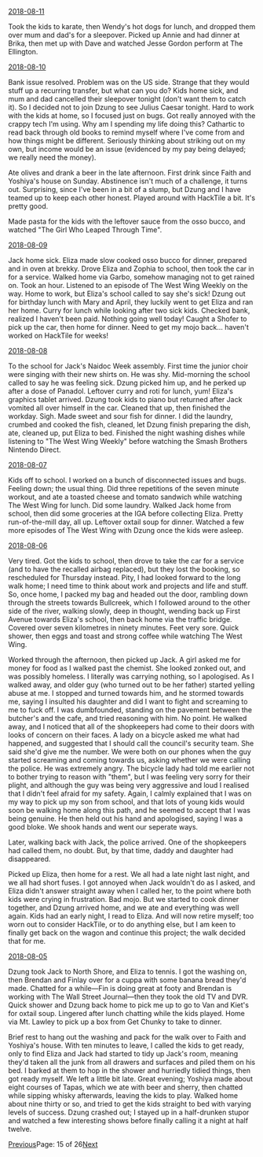 [2018-08-11](/diary/2018/08/11.md)

Took the kids to karate, then Wendy's hot dogs for lunch, and dropped them over mum and dad's for a sleepover. Picked up Annie and had dinner at Brika, then met up with Dave and watched Jesse Gordon perform at The Ellington.

[2018-08-10](/diary/2018/08/10.md)

Bank issue resolved. Problem was on the US side. Strange that they would stuff up a recurring transfer, but what can you do? Kids home sick, and mum and dad cancelled their sleepover tonight (don't want them to catch it). So I decided not to join Dzung to see Julius Caesar tonight. Hard to work with the kids at home, so I focused just on bugs. Got really annoyed with the crappy tech I'm using. Why am I spending my life doing this? Cathartic to read back through old books to remind myself where I've come from and how things might be different. Seriously thinking about striking out on my own, but income would be an issue (evidenced by my pay being delayed; we really need the money).

Ate olives and drank a beer in the late afternoon. First drink since Faith and Yoshiya's house on Sunday. Abstinence isn't much of a challenge, it turns out. Surprising, since I've been in a bit of a slump, but Dzung and I have teamed up to keep each other honest. Played around with HackTile a bit. It's pretty good.

Made pasta for the kids with the leftover sauce from the osso bucco, and watched "The Girl Who Leaped Through Time".

[2018-08-09](/diary/2018/08/09.md)

Jack home sick. Eliza made slow cooked osso bucco for dinner, prepared and in oven at brekky. Drove Eliza and Zophia to school, then took the car in for a service. Walked home via Garbo, somehow managing not to get rained on. Took an hour. Listened to an episode of The West Wing Weekly on the way. Home to work, but Eliza's school called to say she's sick! Dzung out for birthday lunch with Mary and April, they luckily went to get Eliza and ran her home. Curry for lunch while looking after two sick kids. Checked bank, realized I haven't been paid. Nothing going well today! Caught a Shofer to pick up the car, then home for dinner. Need to get my mojo back... haven't worked on HackTile for weeks!

[2018-08-08](/diary/2018/08/08.md)

To the school for Jack's Naidoc Week assembly. First time the junior choir were singing with their new shirts on. He was shy. Mid-morning the school called to say he was feeling sick. Dzung picked him up, and he perked up after a dose of Panadol. Leftover curry and roti for lunch, yum! Eliza's graphics tablet arrived. Dzung took kids to piano but returned after Jack vomited all over himself in the car. Cleaned that up, then finished the workday. Sigh. Made sweet and sour fish for dinner. I did the laundry, crumbed and cooked the fish, cleaned, let Dzung finish preparing the dish, ate, cleaned up, put Eliza to bed. Finished the night washing dishes while listening to "The West Wing Weekly" before watching the Smash Brothers Nintendo Direct.

[2018-08-07](/diary/2018/08/07.md)

Kids off to school. I worked on a bunch of disconnected issues and bugs. Feeling down; the usual thing. Did three repetitions of the seven minute workout, and ate a toasted cheese and tomato sandwich while watching The West Wing for lunch. Did some laundry. Walked Jack home from school, then did some groceries at the IGA before collecting Eliza. Pretty run-of-the-mill day, all up. Leftover oxtail soup for dinner. Watched a few more episodes of The West Wing with Dzung once the kids were asleep.

[2018-08-06](/diary/2018/08/06.md)

Very tired. Got the kids to school, then drove to take the car for a service (and to have the recalled airbag replaced), but they lost the booking, so rescheduled for Thursday instead. Pity, I had looked forward to the long walk home; I need time to think about work and projects and life and stuff. So, once home, I packed my bag and headed out the door, rambling down through the streets towards Bullcreek, which I followed around to the other side of the river, walking slowly, deep in thought, wending back up First Avenue towards Eliza's school, then back home via the traffic bridge. Covered over seven kilometres in ninety minutes. Feet very sore. Quick shower, then eggs and toast and strong coffee while watching The West Wing.

Worked through the afternoon, then picked up Jack. A girl asked me for money for food as I walked past the chemist. She looked zonked out, and was possibly homeless. I literally was carrying nothing, so I apologised. As I walked away, and older guy (who turned out to be her father) started yelling abuse at me. I stopped and turned towards him, and he stormed towards me, saying I insulted his daughter and did I want to fight and screaming to me to fuck off. I was dumbfounded, standing on the pavement between the butcher's and the cafe, and tried reasoning with him. No point. He walked away, and I noticed that all of the shopkeepers had come to their doors with looks of concern on their faces. A lady on a bicycle asked me what had happened, and suggested that I should call the council's security team. She said she'd give me the number. We were both on our phones when the guy started screaming and coming towards us, asking whether we were calling the police. He was extremely angry. The bicycle lady had told me earlier not to bother trying to reason with "them", but I was feeling very sorry for their plight, and although the guy was being very aggressive and loud I realised that I didn't feel afraid for my safety. Again, I calmly explained that I was on my way to pick up my son from school, and that lots of young kids would soon be walking home along this path, and he seemed to accept that I was being genuine. He then held out his hand and apologised, saying I was a good bloke. We shook hands and went our seperate ways.

Later, walking back with Jack, the police arrived. One of the shopkeepers had called them, no doubt. But, by that time, daddy and daughter had disappeared.

Picked up Eliza, then home for a rest. We all had a late night last night, and we all had short fuses. I got annoyed when Jack wouldn't do as I asked, and Eliza didn't answer straight away when I called her, to the point where both kids were crying in frustration. Bad mojo. But we started to cook dinner together, and Dzung arrived home, and we ate and everything was well again. Kids had an early night, I read to Eliza. And will now retire myself; too worn out to consider HackTile, or to do anything else, but I am keen to finally get back on the wagon and continue this project; the walk decided that for me.

[2018-08-05](/diary/2018/08/05.md)

Dzung took Jack to North Shore, and Eliza to tennis. I got the washing on, then Brendan and Finlay over for a cuppa with some banana bread they'd made. Chatted for a while—Fin is doing great at footy and Brendan is working with The Wall Street Journal—then they took the old TV and DVR. Quick shower and Dzung back home to pick me up to go to Van and Kiet's for oxtail soup. Lingered after lunch chatting while the kids played. Home via Mt. Lawley to pick up a box from Get Chunky to take to dinner.

Brief rest to hang out the washing and pack for the walk over to Faith and Yoshiya's house. With ten minutes to leave, I called the kids to get ready, only to find Eliza and Jack had started to tidy up Jack's room, meaning they'd taken all the junk from all drawers and surfaces and piled them on his bed. I barked at them to hop in the shower and hurriedly tidied things, then got ready myself. We left a little bit late. Great evening; Yoshiya made about eight courses of Tapas, which we ate with beer and sherry, then chatted while sipping whisky afterwards, leaving the kids to play. Walked home about nine thirty or so, and tried to get the kids straight to bed with varying levels of success. Dzung crashed out; I stayed up in a half-drunken stupor and watched a few interesting shows before finally calling it a night at half twelve.

[Previous](/diary/page14)Page: 15 of 26[Next](/diary/page16)